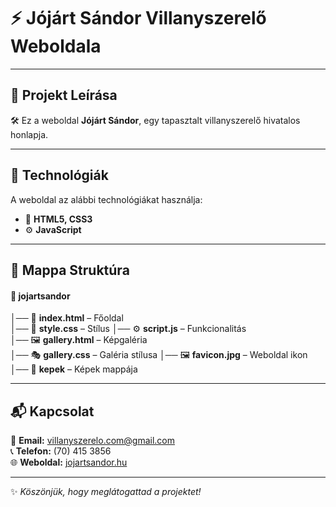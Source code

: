 # ⚡ Jójárt Sándor Villanyszerelő Weboldala

---

## 📌 Projekt Leírása
🛠️ Ez a weboldal **Jójárt Sándor**, egy tapasztalt villanyszerelő hivatalos honlapja.

---

## 🚀 Technológiák
A weboldal az alábbi technológiákat használja:

- 🎨 **HTML5, CSS3**
- ⚙️ **JavaScript**

---

## 📂 Mappa Struktúra

#### 📁 **jojartsandor**  
│── 📜 **index.html** – Főoldal  
│── 🎨 **style.css** – Stílus
   │── ⚙️ **script.js** – Funkcionalitás  
│── 🖼️ **gallery.html** – Képgaléria  
│── 🎭 **gallery.css** – Galéria stílusa
│── 🖼️ **favicon.jpg** – Weboldal ikon  
│── 📁 **kepek** – Képek mappája  

---

## 📬 Kapcsolat
📧 **Email:** [villanyszerelo.com@gmail.com](mailto:villanyszerelo.com@gmail.com)  
📞 **Telefon:** (70) 415 3856  
🌐 **Weboldal:** [jojartsandor.hu](https://jojartsandor.hu)  

---

✨ *Köszönjük, hogy meglátogattad a projektet!*


